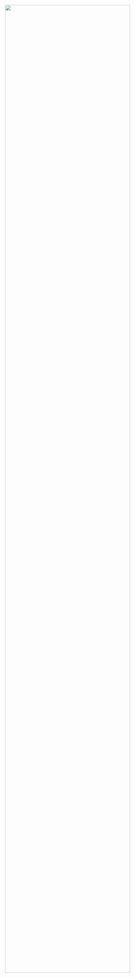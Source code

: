 <p align="middle" >
  <img src="https://user-images.githubusercontent.com/80776262/169536022-e71f9b7c-e608-4da1-913a-822c761ca477.png" width="90%" />
</p>
